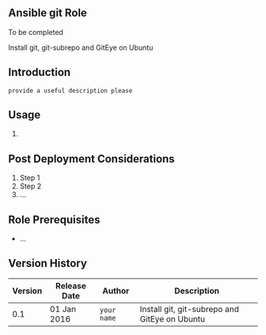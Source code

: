 ## Ansible git Role

To be completed

Install git, git-subrepo and GitEye on Ubuntu


## Introduction
 
`provide a useful description please`
 
 
## Usage
1.
 
 
## Post Deployment Considerations
1. Step 1
1. Step 2
1. ...
 
 
## Role Prerequisites
* ...
 
 
## Version History
| Version | Release Date | Author | Description |
| ------- | ------------ | ----------- | ----------- |
| 0.1 | 01 Jan 2016 | `your name` | Install git, git-subrepo and GitEye on Ubuntu |